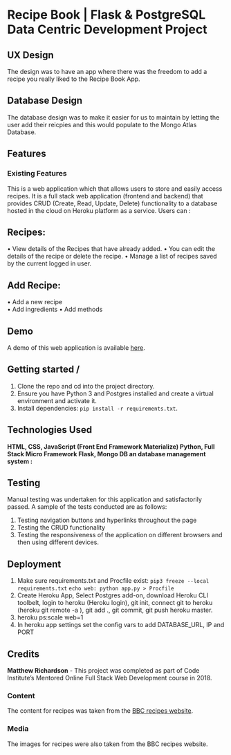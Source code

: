 # Recipe Book | Flask & PostgreSQL Data Centric Development Project

## UX Design

The design was to have an app where there was the freedom to add a recipe you really liked to the Recipe Book App.

## Database Design

The database design was to make it easier for us to maintain by letting the user add their reicpies and this would populate to the Mongo Atlas Database.

## Features

### Existing Features

This is a web application which that allows users to store and easily access recipes. 
It is a full stack web application (frontend and backend) that provides CRUD (Create, Read, Update, Delete) 
functionality to a database hosted in the cloud on Heroku platform as a service. 
Users can :


## Recipes:

•	View details of the Recipes that have already added.
•	You can edit the details of the recipe or delete the recipe.
•	Manage a list of recipes saved by the current logged in user.


## Add Recipe: 

•	Add a new recipe  
•	Add ingredients
•	Add methods

## Demo

A demo of this web application is available [here](https://rpbook.herokuapp.com/).


## Getting started /

1. Clone the repo and cd into the project directory.
2. Ensure you have Python 3 and Postgres installed and create a virtual environment and activate it.
3. Install dependencies: `pip install -r requirements.txt`.


## Technologies Used

**HTML, CSS, JavaScript (Front End Framework Materialize)  Python, Full Stack Micro Framework Flask, Mongo DB an database management system :**

## Testing
Manual testing was undertaken for this application and satisfactorily passed. 
A sample of the tests conducted are as follows:

1.	Testing navigation buttons and hyperlinks throughout the page
2.	Testing the CRUD functionality
3.	Testing the responsiveness of the application on different browsers and then using different devices.

## Deployment
1. Make sure requirements.txt and Procfile exist:
`pip3 freeze --local requirements.txt`
`echo web: python app.py > Procfile`
2. Create Heroku App, Select Postgres add-on, download Heroku CLI toolbelt, login to heroku (Heroku login), 
git init, connect git to heroku (heroku git remote -a <project>), 
git add ., git commit, git push heroku master.
3. heroku ps:scale web=1
4. In heroku app settings set the config vars to add DATABASE_URL, IP and PORT

## Credits

**Matthew Richardson** - This project was completed as part of Code Institute’s Mentored Online Full Stack Web Development course in 2018.

### Content
The content for recipes was taken from the [BBC recipes website](https://www.bbc.com/food/recipes).

### Media
The images for recipes were also taken from the BBC recipes website.
 
